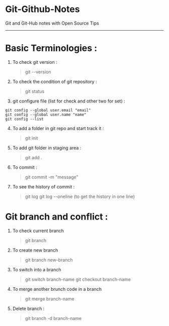 # Git-Github-Notes

Git and Git-Hub notes with Open Source Tips

<hr/>

# Basic Terminologies :

1. To check git version :
   > git --version
2. To check the condition of git repository :
   > git status
3. git configure file (list for check and other two for set) :

```
git config --global user.email "email"
git config --global user.name "name"
git config --list
```

4. To add a folder in git repo and start track it :

   > git init

5. To add git folder in staging area :
   > git add .
6. To commit :
   > git commit -m "message"
7. To see the history of commit :
   > git log
   > git log --oneline (to get the history in one line)

# Git branch and conflict :

1. To check current branch
   > git branch
2. To create new branch
   > git branch new-branch
3. To switch into a branch
   > git switch branch-name
   > git checkout branch-name
4. To merge another brunch code in a branch
   > git merge branch-name
5. Delete branch :
   > git branch -d branch-name
